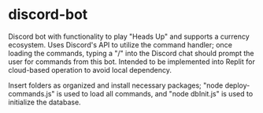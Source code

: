 # discord-bot

Discord bot with functionality to play "Heads Up" and supports a currency ecosystem. Uses Discord's API to utilize the command handler; once loading the commands, typing a "/" into the Discord chat should prompt the user for commands from this bot. Intended to be implemented into Replit for cloud-based operation to avoid local dependency.

Insert folders as organized and install necessary packages; "node deploy-commands.js" is used to load all commands, and "node dbInit.js" is used to initialize the database.
